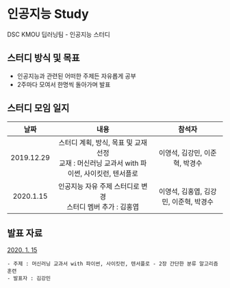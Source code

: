 # 인공지능 Study
DSC KMOU 딥러닝팀 - 인공지능 스터디


## 스터디 방식 및 목표
- 인공지능과 관련된 어떠한 주제든 자유롭게 공부
- 2주마다 모여서 한명씩 돌아가며 발표


## 스터디 모임 일지
|날짜|내용|참석자|
|:---:|:---:|:---:|
|2019.12.29|스터디 계획, 방식, 목표 및 교재 선정<br/>교재 : 머신러닝 교과서 with 파이썬, 사이킷런, 텐서플로|이영석, 김강민, 이준혁, 박경수|
|2020.1.15|인공지능 자유 주제 스터디로 변경<br/>스터디 멤버 추가 : 김홍엽|이영석, 김홍엽, 김강민, 이준혁, 박경수|


## 발표 자료

[2020. 1. 15](./presentation/20200115/)

    - 주제 : 머신러닝 교과서 with 파이썬, 사이킷런, 텐서플로 - 2장 간단한 분류 알고리즘 훈련
    - 발표자 : 김강민